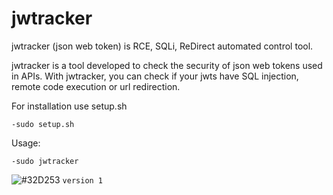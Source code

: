 # jwtracker
 jwtracker (json web token) is RCE, SQLi, ReDirect automated control tool.

jwtracker is a tool developed to check the security of json web tokens used in APIs. With jwtracker, you can check if your jwts have SQL injection, remote code execution or url redirection.

For installation use setup.sh

`-sudo setup.sh`

Usage:

`-sudo jwtracker`

![#32D253](https://via.placeholder.com/15/32D253/000000?text=+) `version 1`
